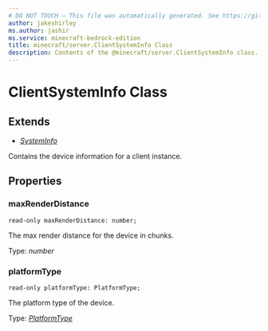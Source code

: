 ```yaml
---
# DO NOT TOUCH — This file was automatically generated. See https://github.com/mojang/minecraftapidocsgenerator to modify descriptions, examples, etc.
author: jakeshirley
ms.author: jashir
ms.service: minecraft-bedrock-edition
title: minecraft/server.ClientSystemInfo Class
description: Contents of the @minecraft/server.ClientSystemInfo class.
---
```

# ClientSystemInfo Class

## Extends
- [*SystemInfo*](SystemInfo.md)

Contains the device information for a client instance.

## Properties

### **maxRenderDistance**
`read-only maxRenderDistance: number;`

The max render distance for the device in chunks.

Type: *number*

### **platformType**
`read-only platformType: PlatformType;`

The platform type of the device.

Type: [*PlatformType*](PlatformType.md)
